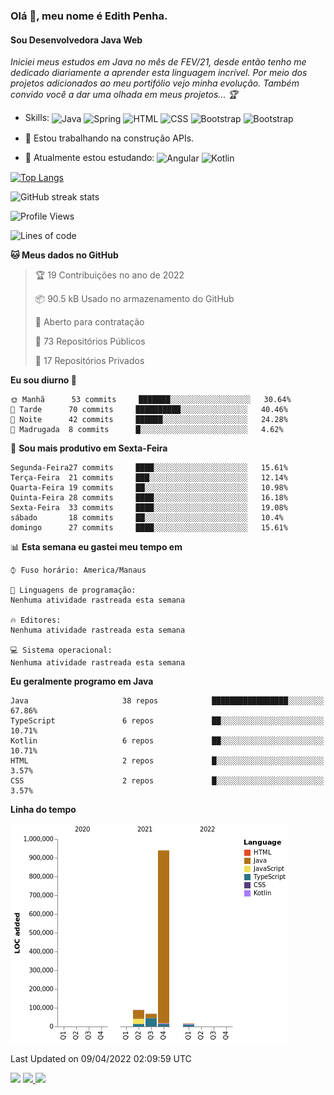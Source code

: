 ### Olá 👋, meu nome é Edith Penha.
#### Sou Desenvolvedora Java Web

*Iniciei meus estudos em Java no mês de FEV/21, desde então tenho me dedicado diariamente a aprender esta linguagem incrível. Por meio dos projetos adicionados ao meu portifólio vejo minha evolução.
Também convido você a dar uma olhada em meus projetos... :trophy:*

- Skills:
  <img align="center" alt="Java" height="40" width="40" src="https://cdn.jsdelivr.net/gh/devicons/devicon/icons/java/java-original.svg">
  <img align="center" alt="Spring" height="40" width="40" src="https://cdn.jsdelivr.net/gh/devicons/devicon/icons/spring/spring-original-wordmark.svg">
  <img align="center" alt="HTML" height="40" width="40" src="https://cdn.jsdelivr.net/gh/devicons/devicon/icons/html5/html5-original.svg">
  <img align="center" alt="CSS" height="40" width="40" src="https://cdn.jsdelivr.net/gh/devicons/devicon/icons/css3/css3-original.svg">
  <img align="center" alt="Bootstrap" height="40" width="40" src="https://cdn.jsdelivr.net/gh/devicons/devicon/icons/bootstrap/bootstrap-plain.svg">
  <img align="center" alt="Bootstrap" height="40" width="40" src="https://cdn.jsdelivr.net/gh/devicons/devicon/icons/figma/figma-original.svg">


- 🔭 Estou trabalhando na construção APIs. 
- 🌱 Atualmente estou estudando:
  <img align="center" alt="Angular" height="40" width="40" src="https://cdn.jsdelivr.net/gh/devicons/devicon/icons/angularjs/angularjs-original.svg">
  <img align="center" alt="Kotlin" height="80" width="80" src="https://cdn.jsdelivr.net/gh/devicons/devicon/icons/kotlin/kotlin-original-wordmark.svg">


[![Top Langs](https://github-readme-stats.vercel.app/api/top-langs/?username=edithpenha20&layout=compact&langs_count=7&theme=dracula)](https://github.com/anuraghazra/github-readme-stats)


![GitHub streak stats](https://github-readme-streak-stats.herokuapp.com/?user=edithpenha20&layout=compact&langs_count=7&theme=dracula)

<!--START_SECTION:waka-->
![Profile Views](http://img.shields.io/badge/Visualizac%C3%B5es%20do%20perfil-0-blue)

![Lines of code](https://img.shields.io/badge/Desde%20o%20Hello%20World%20eu%20escrevi-1%20Million%20linhas%20de%20c%C3%B3digo-blue)

**🐱 Meus dados no GitHub** 

> 🏆 19 Contribuições no ano de 2022
 > 
> 📦 90.5 kB Usado no armazenamento do GitHub 
 > 
> 💼 Aberto para contratação
 > 
> 📜 73 Repositórios Públicos 
 > 
> 🔑 17 Repositórios Privados  
 > 
**Eu sou diurno 🐤** 

```text
🌞 Manhã      53 commits     ███████░░░░░░░░░░░░░░░░░░   30.64% 
🌆 Tarde      70 commits     ██████████░░░░░░░░░░░░░░░   40.46% 
🌃 Noite      42 commits     ██████░░░░░░░░░░░░░░░░░░░   24.28% 
🌙 Madrugada  8 commits      █░░░░░░░░░░░░░░░░░░░░░░░░   4.62%

```
📅 **Sou mais produtivo em Sexta-Feira** 

```text
Segunda-Feira27 commits     ████░░░░░░░░░░░░░░░░░░░░░   15.61% 
Terça-Feira  21 commits     ███░░░░░░░░░░░░░░░░░░░░░░   12.14% 
Quarta-Feira 19 commits     ██░░░░░░░░░░░░░░░░░░░░░░░   10.98% 
Quinta-Feira 28 commits     ████░░░░░░░░░░░░░░░░░░░░░   16.18% 
Sexta-Feira  33 commits     ████░░░░░░░░░░░░░░░░░░░░░   19.08% 
sábado       18 commits     ██░░░░░░░░░░░░░░░░░░░░░░░   10.4% 
domingo      27 commits     ████░░░░░░░░░░░░░░░░░░░░░   15.61%

```


📊 **Esta semana eu gastei meu tempo em** 

```text
⌚︎ Fuso horário: America/Manaus

💬 Linguagens de programação: 
Nenhuma atividade rastreada esta semana

🔥 Editores: 
Nenhuma atividade rastreada esta semana

💻 Sistema operacional: 
Nenhuma atividade rastreada esta semana

```

**Eu geralmente programo em Java** 

```text
Java                     38 repos            █████████████████░░░░░░░░   67.86% 
TypeScript               6 repos             ██░░░░░░░░░░░░░░░░░░░░░░░   10.71% 
Kotlin                   6 repos             ██░░░░░░░░░░░░░░░░░░░░░░░   10.71% 
HTML                     2 repos             █░░░░░░░░░░░░░░░░░░░░░░░░   3.57% 
CSS                      2 repos             █░░░░░░░░░░░░░░░░░░░░░░░░   3.57%

```


**Linha do tempo**

![Chart not found](https://raw.githubusercontent.com/edithpenha20/edithpenha20/master/charts/bar_graph.png) 


 Last Updated on 09/04/2022 02:09:59 UTC
<!--END_SECTION:waka-->

<a href="https://www.linkedin.com/in/edith-penha" target="_blank"><img src="https://img.shields.io/badge/-LinkedIn-%230077B5?style=for-the-badge&logo=linkedin&logoColor=white" target="_blank"></a>
<a href = "mailto:edithpenha@gmail.com"><img src="https://img.shields.io/badge/-Gmail-%23333?style=for-the-badge&logo=gmail&logoColor=white" target="_blank">
<a href="https://instagram.com/endy.code/" target="_blank"><img src="https://img.shields.io/badge/-Instagram-%23E4405F?style=for-the-badge&logo=instagram&logoColor=white" target="_blank"></a>

